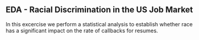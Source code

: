 ## EDA - Racial Discrimination in the US Job Market

In this excercise we perform a statistical analysis to establish whether race has a significant impact on the rate of callbacks for resumes.